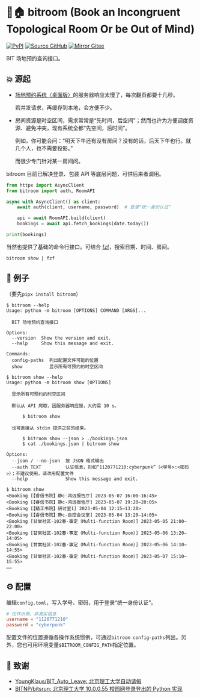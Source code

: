 # 🚩🏠 bitroom (Book an Incongruent Topological Room Or be Out of Mind)

[![PyPI](https://img.shields.io/pypi/v/bitroom?label=PyPI&logo=PyPI&logoColor=white)](https://pypi.org/project/bitroom/)
[![Source GitHub](https://img.shields.io/badge/Source-GitHub-lightgray?logo=github)](https://github.com/YDX-2147483647/bitroom/)
[![Mirror Gitee](https://img.shields.io/badge/Mirror-Gitee-red?logo=gitee)](https://gitee.com/YDX-2147483647/bitroom/)

BIT 场地预约查询接口。

## 💥 源起

- [场地预约系统（桌面版）](http://stu.bit.edu.cn/xsfw/sys/cdyyapp/*default/index.do)的服务器响应太慢了，每次翻页都要十几秒。

  若并发请求，再缓存到本地，会方便不少。

- 房间资源是时空区间，需求常常是“先时间，后空间”；然而也许为方便调度资源、避免冲突，现有系统全都“先空间，后时间”。

  例如，你可能会问：“明天下午还有没有房间？没有的话，后天下午也行。就几个人，也不需要投影。”

  而很少专门针对某一房间问。

bitroom 目前已解决登录、包装 API 等底层问题，可供后来者调用。

```python
from httpx import AsyncClient
from bitroom import auth, RoomAPI

async with AsyncClient() as client:
    await auth(client, username, password)  # 登录“统一身份认证”

    api = await RoomAPI.build(client)
    bookings = await api.fetch_bookings(date.today())

print(bookings)
```

当然也提供了基础的命令行接口。可结合 [fzf](https://github.com/junegunn/fzf/)，搜索日期、时间、房间。

```shell
bitroom show | fzf
```

## 🧪 例子

（要先`pipx install bitroom`）

```shell
$ bitroom --help
Usage: python -m bitroom [OPTIONS] COMMAND [ARGS]...

  BIT 场地预约查询接口

Options:
  --version  Show the version and exit.
  --help     Show this message and exit.

Commands:
  config-paths  列出配置文件可能的位置
  show          显示所有可预约的时空区间
```

```shell
$ bitroom show --help
Usage: python -m bitroom show [OPTIONS]

  显示所有可预约的时空区间

  默认从 API 爬取，因服务器响应慢，大约需 10 s。

      $ bitroom show

  也可直接从 stdin 提供之前的结果。

      $ bitroom show --json > ./bookings.json
      $ cat ./bookings.json | bitroom show

Options:
  --json / --no-json  按 JSON 格式输出
  --auth TEXT         认证信息，形如“1120771210:cyberpunk”（<学号>:<密码>）；不建议使用，请改用配置文件
  --help              Show this message and exit.
```

```shell
$ bitroom show
<Booking [【睿信书院】静c-鸿远报告厅] 2023-05-07 16:00–16:45>
<Booking [【睿信书院】静c-鸿远报告厅] 2023-05-07 19:20–20:05>
<Booking [【精工书院】研讨室1] 2023-05-04 12:15–13:20>
<Booking [【睿信书院】静c-自控会议室] 2023-05-04 13:20–14:05>
<Booking [甘棠社区-102春·事定（Multi-function Room）] 2023-05-05 21:00–22:00>
<Booking [甘棠社区-102春·事定（Multi-function Room）] 2023-05-06 13:20–14:05>
<Booking [甘棠社区-102春·事定（Multi-function Room）] 2023-05-06 14:10–14:55>
<Booking [甘棠社区-102春·事定（Multi-function Room）] 2023-05-07 15:10–15:55>
……
```

## ⚙️ 配置

编辑`config.toml`，写入学号、密码，用于登录“统一身份认证”。

```toml
# 仅作示例，非真实信息
username = "1120771210"
password = "cyberpunk"
```

配置文件的位置遵循各操作系统惯例，可通过`bitroom config-paths`列出。另外，您也可用环境变量`$BITROOM_CONFIG_PATH`指定位置。

## 🌟 致谢

- [YoungKlaus/BIT_Auto_Leave: 北京理工大学自动请假](https://github.com/YoungKlaus/BIT_Auto_Leave/)
- [BITNP/bitsrun: 北京理工大学 10.0.0.55 校园网登录登出的 Python 实现](https://github.com/BITNP/bitsrun)
